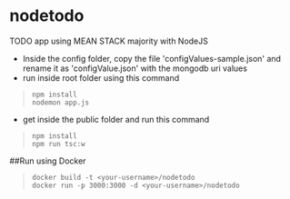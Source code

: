 # nodetodo

TODO app using MEAN STACK majority with NodeJS
* Inside the config folder, copy the file 'configValues-sample.json' and rename it as 'configValue.json' with the mongodb uri values
* run inside root folder using this command     
> `npm install`  
> `nodemon app.js`
* get inside the public folder and run this command     
> `npm install`   
> `npm run tsc:w`

##Run using Docker
> `docker build -t <your-username>/nodetodo`    
> `docker run -p 3000:3000 -d <your-username>/nodetodo`     
